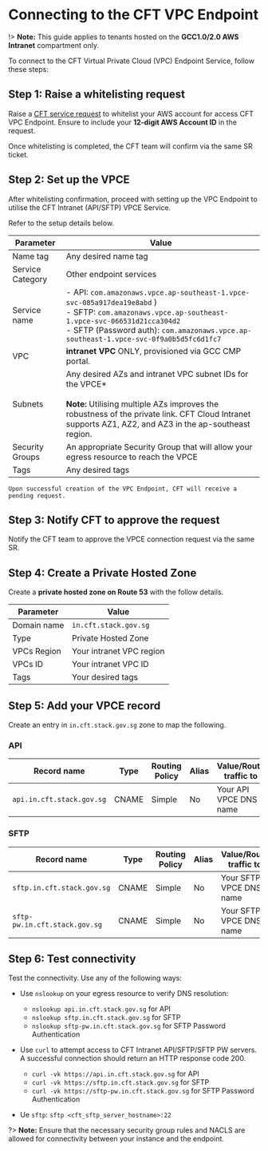 # Connecting to the CFT VPC Endpoint

!> **Note:**  This guide applies to tenants hosted on the **GCC1.0/2.0 AWS Intranet** compartment only.

To connect to the CFT Virtual Private Cloud (VPC) Endpoint Service, follow these steps:

## Step 1: Raise a whitelisting request

Raise a [CFT service request](http://go.gov.sg/cft-sm) to whitelist your AWS account for access CFT VPC Endpoint. Ensure to include your **12-digit AWS Account ID** in the request. 

Once whitelisting is completed, the CFT team will confirm via the same SR ticket.

## Step 2: Set up the VPCE

After whitelisting confirmation, proceed with setting up the VPC Endpoint to utilise the CFT Intranet (API/SFTP) VPCE Service. 

Refer to the setup details below.

| Parameter | Value |
|--|--|
| Name tag | Any desired name tag |
| Service Category | Other endpoint services |
| Service name | - API: `com.amazonaws.vpce.ap-southeast-1.vpce-svc-085a917dea19e8abd` )<br>- SFTP: `com.amazonaws.vpce.ap-southeast-1.vpce-svc-066531d21cca304d2`<br>- SFTP (Password auth): `com.amazonaws.vpce.ap-southeast-1.vpce-svc-0f9a0b5d5fc6d1fc7` |
| VPC | **intranet VPC** ONLY, provisioned via GCC CMP portal. |
| Subnets | Any desired AZs and intranet VPC subnet IDs for the VPCE* <br><br>**Note:**  Utilising multiple AZs improves the robustness of the private link. CFT Cloud Intranet supports AZ1, AZ2, and AZ3 in the ap-southeast region. |
| Security Groups | An appropriate Security Group that will allow your egress resource to reach the VPCE |
| Tags | Any desired tags |

    Upon successful creation of the VPC Endpoint, CFT will receive a pending request.

## Step 3: Notify CFT to approve the request

Notify the CFT team to approve the VPCE connection request via the same SR.


## Step 4: Create a Private Hosted Zone

Create a **private hosted zone on Route 53** with the follow details.

| Parameter | Value |
|--|--|
| Domain name | `in.cft.stack.gov.sg` |
| Type | Private Hosted Zone |
| VPCs Region | Your intranet VPC region |
| VPCs ID | Your intranet VPC ID |
| Tags | Your desired tags |

## Step 5: Add your VPCE record

Create an entry in `in.cft.stack.gov.sg` zone to map the following.

### API

| Record name| Type | Routing Policy | Alias |Value/Route traffic to | TTL |
|--|--|--|--|--|--|
| `api.in.cft.stack.gov.sg` | CNAME | Simple | No | Your API VPCE DNS name | 300 |

### SFTP

| Record name| Type | Routing Policy | Alias |Value/Route traffic to | TTL |
|--|--|--|--|--|--|
| `sftp.in.cft.stack.gov.sg` | CNAME | Simple | No | Your SFTP VPCE DNS name | 300 |
| `sftp-pw.in.cft.stack.gov.sg` | CNAME | Simple | No | Your SFTP VPCE DNS name | 300 |

## Step 6: Test connectivity

Test the connectivity. Use any of the following ways:

- Use `nslookup` on your egress resource to verify DNS resolution:

    - `nslookup api.in.cft.stack.gov.sg` for API 
    - `nslookup sftp.in.cft.stack.gov.sg` for SFTP
    - `nslookup sftp-pw.in.cft.stack.gov.sg` for SFTP Password Authentication 

- Use `curl` to attempt access to CFT Intranet API/SFTP/SFTP PW servers. A successful connection should return an HTTP response code 200.

    - `curl -vk https://api.in.cft.stack.gov.sg` for API
    - `curl -vk https://sftp.in.cft.stack.gov.sg` for SFTP
    - `curl -vk https://sftp-pw.in.cft.stack.gov.sg` for SFTP Password Authentication 

- Ue `sftp`: `sftp <cft_sftp_server_hostname>:22`

?> **Note:** Ensure that the necessary security group rules and NACLS are allowed for connectivity between your instance and the endpoint.